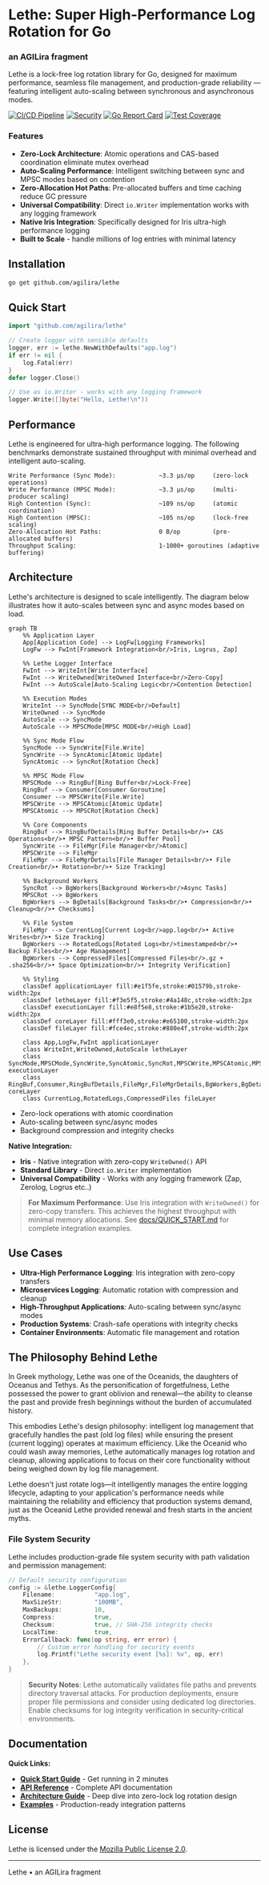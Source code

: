 # Lethe: Super High-Performance Log Rotation for Go
### an AGILira fragment

Lethe is a lock-free log rotation library for Go, designed for maximum performance, seamless file management, and production-grade reliability — featuring intelligent auto-scaling between synchronous and asynchronous modes.

[![CI/CD Pipeline](https://github.com/agilira/lethe/actions/workflows/ci.yml/badge.svg)](https://github.com/agilira/lethe/actions/workflows/ci.yml)
[![Security](https://img.shields.io/badge/security-gosec%20verified-brightgreen.svg)](https://github.com/agilira/lethe/actions/workflows/ci.yml)
[![Go Report Card](https://goreportcard.com/badge/github.com/agilira/lethe)](https://goreportcard.com/report/github.com/agilira/lethe)
[![Test Coverage](https://img.shields.io/badge/coverage-87%25-brightgreen.svg)](.)

### Features
- **Zero-Lock Architecture**: Atomic operations and CAS-based coordination eliminate mutex overhead
- **Auto-Scaling Performance**: Intelligent switching between sync and MPSC modes based on contention
- **Zero-Allocation Hot Paths**: Pre-allocated buffers and time caching reduce GC pressure
- **Universal Compatibility**: Direct `io.Writer` implementation works with any logging framework
- **Native Iris Integration**: Specifically designed for Iris ultra-high performance logging
- **Built to Scale** - handle millions of log entries with minimal latency

## Installation

```bash
go get github.com/agilira/lethe
```

## Quick Start

```go
import "github.com/agilira/lethe"

// Create logger with sensible defaults
logger, err := lethe.NewWithDefaults("app.log")
if err != nil {
    log.Fatal(err)
}
defer logger.Close()

// Use as io.Writer - works with any logging framework
logger.Write([]byte("Hello, Lethe!\n"))
```
## Performance

Lethe is engineered for ultra-high performance logging. The following benchmarks demonstrate sustained throughput with minimal overhead and intelligent auto-scaling.

```
Write Performance (Sync Mode):            ~3.3 μs/op     (zero-lock operations)
Write Performance (MPSC Mode):            ~3.3 μs/op     (multi-producer scaling)
High Contention (Sync):                   ~109 ns/op     (atomic coordination)
High Contention (MPSC):                   ~105 ns/op     (lock-free scaling)
Zero-Allocation Hot Paths:                0 B/op         (pre-allocated buffers)
Throughput Scaling:                       1-1000+ goroutines (adaptive buffering)
```

## Architecture

Lethe's architecture is designed to scale intelligently. The diagram below illustrates how it auto-scales between sync and async modes based on load.

```mermaid
graph TB
    %% Application Layer
    App[Application Code] --> LogFw[Logging Frameworks]
    LogFw --> FwInt[Framework Integration<br/>Iris, Logrus, Zap]
    
    %% Lethe Logger Interface
    FwInt --> WriteInt[Write Interface]
    FwInt --> WriteOwned[WriteOwned Interface<br/>Zero-Copy]
    FwInt --> AutoScale[Auto-Scaling Logic<br/>Contention Detection]
    
    %% Execution Modes
    WriteInt --> SyncMode[SYNC MODE<br/>Default]
    WriteOwned --> SyncMode
    AutoScale --> SyncMode
    AutoScale --> MPSCMode[MPSC MODE<br/>High Load]
    
    %% Sync Mode Flow
    SyncMode --> SyncWrite[File.Write]
    SyncWrite --> SyncAtomic[Atomic Update]
    SyncAtomic --> SyncRot[Rotation Check]
    
    %% MPSC Mode Flow
    MPSCMode --> RingBuf[Ring Buffer<br/>Lock-Free]
    RingBuf --> Consumer[Consumer Goroutine]
    Consumer --> MPSCWrite[File.Write]
    MPSCWrite --> MPSCAtomic[Atomic Update]
    MPSCAtomic --> MPSCRot[Rotation Check]
    
    %% Core Components
    RingBuf --> RingBufDetails[Ring Buffer Details<br/>• CAS Operations<br/>• MPSC Pattern<br/>• Buffer Pool]
    SyncWrite --> FileMgr[File Manager<br/>Atomic]
    MPSCWrite --> FileMgr
    FileMgr --> FileMgrDetails[File Manager Details<br/>• File Creation<br/>• Rotation<br/>• Size Tracking]
    
    %% Background Workers
    SyncRot --> BgWorkers[Background Workers<br/>Async Tasks]
    MPSCRot --> BgWorkers
    BgWorkers --> BgDetails[Background Tasks<br/>• Compression<br/>• Cleanup<br/>• Checksums]
    
    %% File System
    FileMgr --> CurrentLog[Current Log<br/>app.log<br/>• Active Writes<br/>• Size Tracking]
    BgWorkers --> RotatedLogs[Rotated Logs<br/>timestamped<br/>• Backup Files<br/>• Age Management]
    BgWorkers --> CompressedFiles[Compressed Files<br/>.gz + .sha256<br/>• Space Optimization<br/>• Integrity Verification]
    
    %% Styling
    classDef applicationLayer fill:#e1f5fe,stroke:#01579b,stroke-width:2px
    classDef letheLayer fill:#f3e5f5,stroke:#4a148c,stroke-width:2px
    classDef executionLayer fill:#e8f5e8,stroke:#1b5e20,stroke-width:2px
    classDef coreLayer fill:#fff3e0,stroke:#e65100,stroke-width:2px
    classDef fileLayer fill:#fce4ec,stroke:#880e4f,stroke-width:2px
    
    class App,LogFw,FwInt applicationLayer
    class WriteInt,WriteOwned,AutoScale letheLayer
    class SyncMode,MPSCMode,SyncWrite,SyncAtomic,SyncRot,MPSCWrite,MPSCAtomic,MPSCRot executionLayer
    class RingBuf,Consumer,RingBufDetails,FileMgr,FileMgrDetails,BgWorkers,BgDetails coreLayer
    class CurrentLog,RotatedLogs,CompressedFiles fileLayer
```

- Zero-lock operations with atomic coordination
- Auto-scaling between sync/async modes
- Background compression and integrity checks

**Native Integration:**
- **Iris** - Native integration with zero-copy `WriteOwned()` API
- **Standard Library** - Direct `io.Writer` implementation
- **Universal Compatibility** - Works with any logging framework (Zap, Zerolog, Logrus etc..)

> **For Maximum Performance**: Use Iris integration with `WriteOwned()` for zero-copy transfers.
> This achieves the highest throughput with minimal memory allocations.
> See [docs/QUICK_START.md](docs/QUICK_START.md) for complete integration examples.

## Use Cases

- **Ultra-High Performance Logging**: Iris integration with zero-copy transfers
- **Microservices Logging**: Automatic rotation with compression and cleanup
- **High-Throughput Applications**: Auto-scaling between sync/async modes
- **Production Systems**: Crash-safe operations with integrity checks
- **Container Environments**: Automatic file management and rotation

## The Philosophy Behind Lethe

In Greek mythology, Lethe was one of the Oceanids, the daughters of Oceanus and Tethys. As the personification of forgetfulness, Lethe possessed the power to grant oblivion and renewal—the ability to cleanse the past and provide fresh beginnings without the burden of accumulated history.

This embodies Lethe's design philosophy: intelligent log management that gracefully handles the past (old log files) while ensuring the present (current logging) operates at maximum efficiency. Like the Oceanid who could wash away memories, Lethe automatically manages log rotation and cleanup, allowing applications to focus on their core functionality without being weighed down by log file management.

Lethe doesn't just rotate logs—it intelligently manages the entire logging lifecycle, adapting to your application's performance needs while maintaining the reliability and efficiency that production systems demand, just as the Oceanid Lethe provided renewal and fresh starts in the ancient myths.

### File System Security

Lethe includes production-grade file system security with path validation and permission management:

```go
// Default security configuration
config := &lethe.LoggerConfig{
    Filename:           "app.log",
    MaxSizeStr:         "100MB",
    MaxBackups:         10,
    Compress:           true,
    Checksum:           true, // SHA-256 integrity checks
    LocalTime:          true,
    ErrorCallback: func(op string, err error) {
        // Custom error handling for security events
        log.Printf("Lethe security event [%s]: %v", op, err)
    },
}
```

> **Security Notes**: Lethe automatically validates file paths and prevents directory traversal attacks.
> For production deployments, ensure proper file permissions and consider using dedicated log directories.
> Enable checksums for log integrity verification in security-critical environments.

## Documentation

**Quick Links:**
- **[Quick Start Guide](./docs/QUICK_START.md)** - Get running in 2 minutes
- **[API Reference](./docs/API.md)** - Complete API documentation  
- **[Architecture Guide](./docs/ARCHITECTURE.md)** - Deep dive into zero-lock log rotation design
- **[Examples](./examples/)** - Production-ready integration patterns

## License

Lethe is licensed under the [Mozilla Public License 2.0](./LICENSE.md).

---

Lethe • an AGILira fragment
